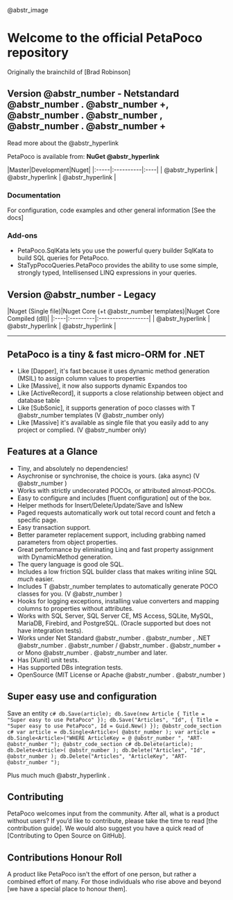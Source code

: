 @abstr_image 

# Welcome to the official PetaPoco repository

Originally the brainchild of [Brad Robinson]

## Version @abstr_number - Netstandard @abstr_number . @abstr_number +, @abstr_number . @abstr_number , @abstr_number . @abstr_number +

Read more about the @abstr_hyperlink 

PetaPoco is available from: **NuGet @abstr_hyperlink**

|Master|Development|Nuget| |:-----|:----------|:----| | @abstr_hyperlink | @abstr_hyperlink | @abstr_hyperlink |

### Documentation

For configuration, code examples and other general information [See the docs]

### Add-ons

  * PetaPoco.SqlKata lets you use the powerful query builder SqlKata to build SQL queries for PetaPoco.
  * StaTypPocoQueries.PetaPoco provides the ability to use some simple, strongly typed, Intellisensed LINQ expressions in your queries.



## Version @abstr_number - Legacy

|Nuget (Single file)|Nuget Core (+t @abstr_number templates)|Nuget Core Compiled (dll)| |:----|:---------|:------------------| | @abstr_hyperlink | @abstr_hyperlink | @abstr_hyperlink |

* * *

## PetaPoco is a tiny & fast micro-ORM for .NET

  * Like [Dapper], it's fast because it uses dynamic method generation (MSIL) to assign column values to properties
  * Like [Massive], it now also supports dynamic Expandos too
  * Like [ActiveRecord], it supports a close relationship between object and database table
  * Like [SubSonic], it supports generation of poco classes with T @abstr_number templates (V @abstr_number only)
  * Like [Massive] it's available as single file that you easily add to any project or complied. (V @abstr_number only)



## Features at a Glance

  * Tiny, and absolutely no dependencies!
  * Asychronise or synchronise, the choice is yours. (aka async) (V @abstr_number )
  * Works with strictly undecorated POCOs, or attributed almost-POCOs.
  * Easy to configure and includes [fluent configuration] out of the box.
  * Helper methods for Insert/Delete/Update/Save and IsNew
  * Paged requests automatically work out total record count and fetch a specific page.
  * Easy transaction support.
  * Better parameter replacement support, including grabbing named parameters from object properties.
  * Great performance by eliminating Linq and fast property assignment with DynamicMethod generation.
  * The query language is good ole SQL.
  * Includes a low friction SQL builder class that makes writing inline SQL _much_ easier.
  * Includes T @abstr_number templates to automatically generate POCO classes for you. (V @abstr_number )
  * Hooks for logging exceptions, installing value converters and mapping columns to properties without attributes.
  * Works with SQL Server, SQL Server CE, MS Access, SQLite, MySQL, MariaDB, Firebird, and PostgreSQL. (Oracle supported but does not have integration tests).
  * Works under Net Standard @abstr_number . @abstr_number , .NET @abstr_number . @abstr_number / @abstr_number . @abstr_number + or Mono @abstr_number . @abstr_number and later.
  * Has [Xunit] unit tests.
  * Has supported DBs integration tests.
  * OpenSource (MIT License or Apache @abstr_number . @abstr_number )



## Super easy use and configuration

Save an entity `c# db.Save(article); db.Save(new Article { Title = "Super easy to use PetaPoco" }); db.Save("Articles", "Id", { Title = "Super easy to use PetaPoco", Id = Guid.New() }); @abstr_code_section c# var article = db.Single<Article>( @abstr_number ); var article = db.Single<Article>("WHERE ArticleKey = @ @abstr_number ", "ART- @abstr_number "); @abstr_code_section c# db.Delete(article); db.Delete<Article>( @abstr_number ); db.Delete("Articles", "Id", @abstr_number ); db.Delete("Articles", "ArticleKey", "ART- @abstr_number "); `

Plus much much @abstr_hyperlink .

## Contributing

PetaPoco welcomes input from the community. After all, what is a product without users? If you’d like to contribute, please take the time to read [the contribution guide]. We would also suggest you have a quick read of [Contributing to Open Source on GitHub].

## Contributions Honour Roll

A product like PetaPoco isn't the effort of one person, but rather a combined effort of many. For those individuals who rise above and beyond [we have a special place to honour them].
